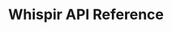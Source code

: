 ---
title: Whispir API Reference

language_tabs:
  - json
  - xml

toc_footers:
  - <a href='http://developer.whispir.com'>Sign Up for a Developer Key</a>
  - <a href='http://github.com/tripit/slate'>Documentation Powered by Slate</a>

includes:
  - intro
  - api-access
  - rate-limiting
  - messages
  - errors

search: true
---